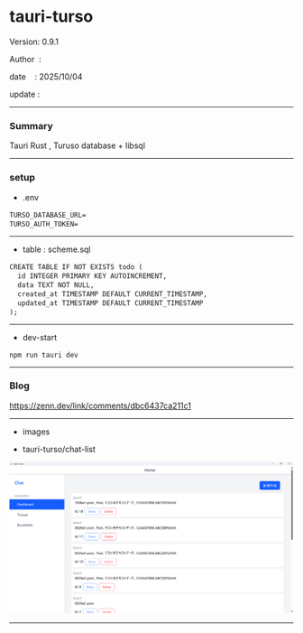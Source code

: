 # tauri-turso

 Version: 0.9.1

 Author  : 

 date    : 2025/10/04

 update  :

***
### Summary

Tauri Rust , Turuso database + libsql

***
### setup
* .env

```
TURSO_DATABASE_URL=
TURSO_AUTH_TOKEN=
```
***
* table : scheme.sql

```
CREATE TABLE IF NOT EXISTS todo (
  id INTEGER PRIMARY KEY AUTOINCREMENT,
  data TEXT NOT NULL,
  created_at TIMESTAMP DEFAULT CURRENT_TIMESTAMP,
  updated_at TIMESTAMP DEFAULT CURRENT_TIMESTAMP
);
```
***
* dev-start
```
npm run tauri dev
```

***
### Blog

https://zenn.dev/link/comments/dbc6437ca211c1

***
* images

* tauri-turso/chat-list

![img1](/image/ss1008a11.png)

***


